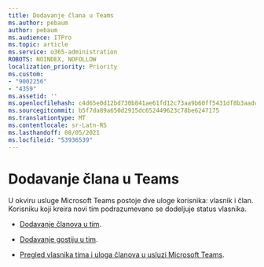 ```yaml
---
title: Dodavanje člana u Teams
ms.author: pebaum
author: pebaum
ms.audience: ITPro
ms.topic: article
ms.service: o365-administration
ROBOTS: NOINDEX, NOFOLLOW
localization_priority: Priority
ms.custom:
- "9002256"
- "4359"
ms.assetid: ''
ms.openlocfilehash: c4d65e0d12bd730b841ae61fd12c73aa9b60ff5431df8b3aadc9c5cead6d71f6
ms.sourcegitcommit: b5f7da89a650d2915dc652449623c78be6247175
ms.translationtype: MT
ms.contentlocale: sr-Latn-RS
ms.lasthandoff: 08/05/2021
ms.locfileid: "53936539"
---
```

# <a name="add-a-member-to-teams"></a>Dodavanje člana u Teams

U okviru usluge Microsoft Teams postoje dve uloge korisnika: vlasnik i član. Korisniku koji kreira novi tim podrazumevano se dodeljuje status vlasnika.

- [Dodavanje članova u tim](https://support.office.com/article/add-members-to-a-team-in-teams-aff2249d-b456-4bc3-81e7-52327b6b38e9).

- [Dodavanje gostiju u tim](https://support.office.com/article/Add-guests-to-a-team-in-Teams-fccb4fa6-f864-4508-bdde-256e7384a14f).

- [Pregled vlasnika tima i uloga članova u usluzi Microsoft Teams](https://docs.microsoft.com/microsoftteams/assign-roles-permissions).
